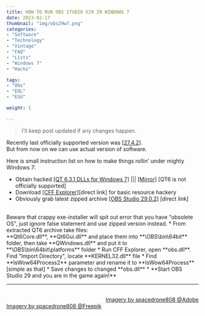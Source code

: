 ```yaml
---
title: HOW TO RUN OBS STUDIO V29 IN WINDOWS 7
date: 2023-02-17
thumbnail: "img/obs29w7.png"
categories:	
- "Software"
- "Technology"
- "Vintage"
- "FAQ"
- "Lists"
- "Windows 7"
- "Hacks"

tags:
- "Obs"
- "EOL"
- "ESU"

weight: 1

---
```


> I'll keep post updated if any changes happen.

Recently last officially supported version was [[27.4.2]](https://trackerninja.codeberg.page/post/obs-studio-still-support-windows-7-and-this-fact-is-not-advertised).
<br>
But from now on we can use actual version of software. 

Here is small instruction list on how to make things rollin' under mighty Windows 7:

* Obtain hacked [[QT 6.3.1 DLLs for Windows 7]](https://web.tresorit.com/l/iWnTl#yGMg45iqZObF8miEZt7FaA) ||| [[Mirror]](https://cloud.disroot.org/s/ZecNemxBN26T2xn) [QT6 is not officially supported]
* Download [[CFF Explorer]](https://ntcore.com/files/CFF_Explorer.zip)[direct link] for basic resource hackery
* Obviously grab latest zipped archive [[OBS Studio 29.0.2]](https://github.com/obsproject/obs-studio/releases/download/29.0.2/OBS-Studio-29.0.2-Full-x64.zip) [direct link]
<br>
Beware that crappy exe-installer will spit out error that you have "obsolete OS", just ignore false statement and use zipped version instead.
* From extracted QT6 archive take files: 
<br>
**Qt6Core.dll**, **Qt6Gui.dll** and place them into **\OBS\bin\64bit** folder,
then take **QWindows.dll** and put it to **\OBS\bin\64bit\platforms** folder
* Run CFF Explorer, open **obs.dll**. Find "Import Directory", locate **KERNEL32.dll** file
* Find **IsWow64Process2** parameter and rename it to **IsWow64Process** [simple as that]
* Save changes to changed **obs.dll**
* **Start OBS Studio 29 and you are in the game again!**

<br>

<hr>

<div class="demo_line_two_stock_links">

<p style="text-align:right; margin-bottom: 0;">
<br>
<a href="https://stock.adobe.com/contributor/204789995/spacedrone808" target="_blank">Imagery by spacedrone808 @Adobe </a></p>
<a href="https://www.freepik.com/author/spacedrone808" target="_blank">Imagery by spacedrone808 @Freepik </a></p>

</div>